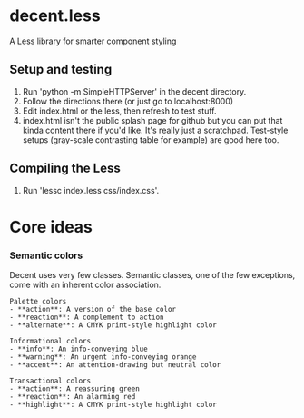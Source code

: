 # decent.less

A Less library for smarter component styling


## Setup and testing

1. Run 'python -m SimpleHTTPServer' in the decent directory.
2. Follow the directions there (or just go to localhost:8000)
3. Edit index.html or the less, then refresh to test stuff.
4. index.html isn't the public splash page for github but you can put that kinda content there if you'd like. It's really just a scratchpad. Test-style setups (gray-scale contrasting table for example) are good here too.


## Compiling the Less

1. Run 'lessc index.less css/index.css'.


# Core ideas

### Semantic colors

Decent uses very few classes. Semantic classes, one of the few exceptions, come with an inherent color association.

    Palette colors
    - **action**: A version of the base color
    - **reaction**: A complement to action
    - **alternate**: A CMYK print-style highlight color

    Informational colors
    - **info**: An info-conveying blue
    - **warning**: An urgent info-conveying orange
    - **accent**: An attention-drawing but neutral color

    Transactional colors
    - **action**: A reassuring green
    - **reaction**: An alarming red
    - **highlight**: A CMYK print-style highlight color

